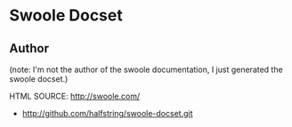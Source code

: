 Swoole Docset
=======================
## Author
(note: I'm not the author of the swoole documentation, I just generated the swoole docset.)

HTML SOURCE: http://swoole.com/

* http://github.com/halfstring/swoole-docset.git

